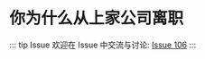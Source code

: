 # 你为什么从上家公司离职



::: tip Issue 
 欢迎在 Issue 中交流与讨论: [Issue 106](https://github.com/shfshanyue/Daily-Question/issues/106) 
:::

